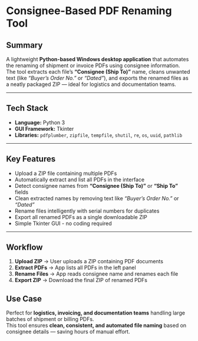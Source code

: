 # Consignee-Based PDF Renaming Tool

## Summary
A lightweight **Python-based Windows desktop application** that automates the renaming of shipment or invoice PDFs using consignee information.  
The tool extracts each file’s **“Consignee (Ship To)”** name, cleans unwanted text (like *“Buyer’s Order No.”* or *“Dated”*), and exports the renamed files as a neatly packaged ZIP — ideal for logistics and documentation teams.

---

## Tech Stack
- **Language:** Python 3  
- **GUI Framework:** Tkinter  
- **Libraries:** `pdfplumber`, `zipfile`, `tempfile`, `shutil`, `re`, `os`, `uuid`, `pathlib`

---

## Key Features
- Upload a ZIP file containing multiple PDFs  
- Automatically extract and list all PDFs in the interface  
- Detect consignee names from **“Consignee (Ship To)”** or **“Ship To”** fields  
- Clean extracted names by removing text like *“Buyer’s Order No.”* or *“Dated”*  
- Rename files intelligently with serial numbers for duplicates  
- Export all renamed PDFs as a single downloadable ZIP  
- Simple Tkinter GUI - no coding required  

---

## Workflow
1. **Upload ZIP** → User uploads a ZIP containing PDF documents  
2. **Extract PDFs** → App lists all PDFs in the left panel  
3. **Rename Files** → App reads consignee name and renames each file  
4. **Export ZIP** → Download the final ZIP of renamed PDFs  

## Use Case
Perfect for **logistics, invoicing, and documentation teams** handling large batches of shipment or billing PDFs.  
This tool ensures **clean, consistent, and automated file naming** based on consignee details — saving hours of manual effort.

